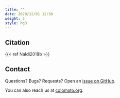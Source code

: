 ```yaml
---
title: ""
date: 2020/12/01 12:58
weight: 5
style: hg3
---
```


## Citation

{{< ref  Naldi2018b >}}

## Contact

Questions? Bugs? Requests? Open an [issue on GitHub](https://github.com/colomoto/colomoto-docker/issues).

You can also reach us at [colomoto.org](http://colomoto.org).

